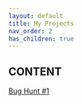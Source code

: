 ```yaml
---
layout: default
title: My Projects
nav_order: 2
has_children: true
---
```


## CONTENT
[Bug Hunt #1](https://github.com/bunsonh/qa-learning-path/tree/main/Bug-Hunt-1)